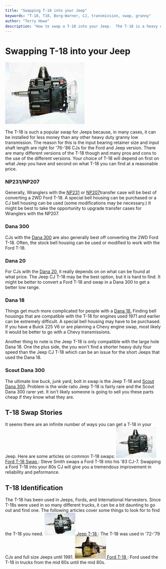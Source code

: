 ```yaml
---
title: "Swapping T-18 into your Jeep"
keywords: "T-18, T18, Borg-Warner, CJ, transmission, swap, granny"
author: "Terry Howe"
description: "How to swap a T-18 into your Jeep.  The T-18 is a heavy duty, granny low, four speed manual transmission."
---
```

# Swapping T-18 into your Jeep

![Ford T-18 side](../../img/transmission/upgrades/ft18s.jpg)

The T-18 is such a popular swap for Jeeps because, in many cases, it can be installed for less money than any other heavy duty granny low transmission. The reason for this is the input bearing retainer size and input shaft length are right for '76-'86 CJs for the Ford and Jeep version. There are many different versions of the T-18 though and many pros and cons to the use of the different versions. Your choice of T-18 will depend on first on what Jeep you have and second on what T-18 you can find at a reasonable price.

### NP231/NP207

Generally, Wranglers with the [NP231](../../xfer/factory/np231.md) or [NP207](../../xfer/factory/np207.md)transfer case will be best of converting a 2WD Ford T-18. A special bell housing can be purchased or a CJ bell housing can be used (some modifications may be necessary.) It might be best to take the opportunity to upgrade transfer cases for Wranglers with the NP207.

### Dana 300

CJs with the [Dana 300](../../xfer/factory/d300.md) are also generally best off converting the 2WD Ford T-18. Often, the stock bell housing can be used or modified to work with the Ford T-18.

### Dana 20

For CJs with the [Dana 20](../../xfer/factory/d20.md), it really depends on on what can be found at what price. The Jeep CJ T-18 may be the best option, but it is hard to find. It might be better to convert a Ford T-18 and swap in a Dana 300 to get a better low range.

### Dana 18

Things get much more complicated for people with a [Dana 18.](../../xfer/factory/d18.md) Finding bell housings that are compatible with the T-18 for engines used 1971 and earlier can be extremely difficult. A special bell housing may have to be purchased. If you have a Buick 225 V6 or are planning a Chevy engine swap, most likely it would be better to go with a Chevy transmissions.

Another thing to note is the Jeep T-18 is only compatible with the large hole Dana 18. One the plus side, the you won't find a shorter heavy duty four speed than the Jeep CJ T-18 which can be an issue for the short Jeeps that used the Dana 18.

### Scout Dana 300

The ultimate low buck, junk yard, bolt in swap is the Jeep T-18 and [Scout Dana 300](../../xfer/upgrades/scout300.md). Problem is the wide ratio Jeep T-18 is fairly rare and the Scout Dana 300 rarer yet. It isn't likely someone is going to sell you these parts cheap if they know what they are.

## T-18 Swap Stories

It seems there are an infinite number of ways you can get a T-18 in your Jeep. Here are some articles on common T-18 swaps:
![](../../img/transmission/upgrades/ft18s_.jpg)[ Ford T-18 Swap ](fordt18/index.md): Steve Smith swaps a Ford T-18 into his '83 CJ-7. Swapping a Ford T-18 into your 80s CJ will give you a tremendous improvement in reliability and peformance.

## T-18 Identification

The T-18 has been used in Jeeps, Fords, and International Harvesters. Since T-18s were used in so many different trucks, it can be a bit daunting to go out and find one. The following articles cover some things to look for to find the T-18 you need.
![T-18 side](../../img/transmission/factory/t18s_.jpg)[ Jeep T-18 ](../factory/t18.md): The T-18 was used in '72-'79 CJs and full size Jeeps until 1981\. ![Ford T-18](../../img/transmission/upgrades/fordt18/ford2wdt18_.jpg)[ Ford T-18 ](ford/fordt18id.md): Ford used the T-18 in trucks from the mid 60s until the mid 80s.